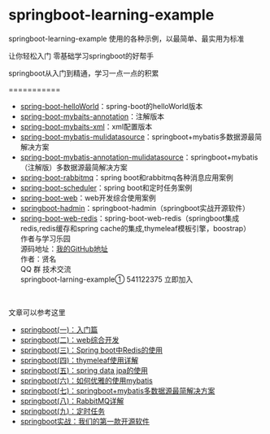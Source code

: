 springboot-learning-example
===========

springboot-learning-example 使用的各种示例，以最简单、最实用为标准<br>

让你轻松入门 零基础学习springboot的好帮手<br>

springboot从入门到精通，学习一点一点的积累<br>

===========
- [spring-boot-helloWorld](https://github.com/zhengyunfei/spring-boot-easy/tree/master/spring-boot-helloWorld)：spring-boot的helloWorld版本
- [spring-boot-mybaits-annotation](https://github.com/zhengyunfei/spring-boot-easy/tree/master/spring-boot-mybatis-annotation)：注解版本
- [spring-boot-mybaits-xml](https://github.com/zhengyunfei/spring-boot-easy/tree/master/spring-boot-mybatis-xml)：xml配置版本
- [spring-boot-mybatis-mulidatasource](https://github.com/ityouknow/spring-boot-starter/tree/master/spring-boot-mybatis-mulidatasource)：springboot+mybatis多数据源最简解决方案
- [spring-boot-mybatis-annotation-mulidatasource](https://github.com/zhengyunfei/spring-boot-easy/tree/master/spring-boot-mybatis-mulidatasource)：springboot+mybatis（注解版）多数据源最简解决方案
- [spring-boot-rabbitmq](https://github.com/ityouknow/spring-boot-starter/tree/master/spring-boot-rabbitmq)：spring boot和rabbitmq各种消息应用案例
- [spring-boot-scheduler](https://github.com/zhengyunfei/spring-boot-easy/tree/master/spring-boot-scheduler)：spring boot和定时任务案例
- [spring-boot-web](https://github.com/zhengyunfei/spring-boot-easy/tree/master/spring-boot-web)：web开发综合使用案例
- [springboot-hadmin](https://github.com/zhengyunfei/springboot-hadmin)：springboot-hadmin（springboot实战开源软件）
- [spring-boot-web-redis](https://github.com/zhengyunfei/spring-boot-easy/tree/master/spring-boot-web-redis)：spring-boot-web-redis（springboot集成redis,redis缓存和spring cache的集成,thymeleaf模板引擎，boostrap）
<br>作者与学习乐园
<br>源码地址：[我的GitHub地址](https://github.com/zhengyunfei/spring-boot-easy)
<br>作者：贤名
<br>QQ 群 技术交流
<br>springboot-larning-example① 541122375 立即加入 
<br>


文章可以参考这里

- [springboot(一)：入门篇](http://www.cnblogs.com/ityouknow/p/5662753.html)
- [springboot(二)：web综合开发](http://www.ityouknow.com/springboot/2016/02/03/springboot(%E4%BA%8C)-web%E7%BB%BC%E5%90%88%E5%BC%80%E5%8F%91.html)
- [springboot(三)：Spring boot中Redis的使用](http://www.ityouknow.com/springboot/2016/03/06/springboot(%E4%B8%89)-Spring-Boot%E4%B8%ADRedis%E7%9A%84%E4%BD%BF%E7%94%A8.html)
- [springboot(四)：thymeleaf使用详解](http://www.ityouknow.com/springboot/2016/05/01/springboot(%E5%9B%9B)-thymeleaf%E4%BD%BF%E7%94%A8%E8%AF%A6%E8%A7%A3.html)
- [springboot(五)：spring data jpa的使用](http://www.ityouknow.com/springboot/2016/08/20/springboot(%E4%BA%94)-spring-data-jpa%E7%9A%84%E4%BD%BF%E7%94%A8.html)
- [springboot(六)：如何优雅的使用mybatis](http://www.ityouknow.com/springboot/2016/11/06/springboot(%E5%85%AD)-%E5%A6%82%E4%BD%95%E4%BC%98%E9%9B%85%E7%9A%84%E4%BD%BF%E7%94%A8mybatis.html)
- [springboot(七)：springboot+mybatis多数据源最简解决方案](http://www.ityouknow.com/springboot/2016/11/25/springboot(%E4%B8%83)-springboot+mybatis%E5%A4%9A%E6%95%B0%E6%8D%AE%E6%BA%90%E6%9C%80%E7%AE%80%E8%A7%A3%E5%86%B3%E6%96%B9%E6%A1%88.html)
- [springboot(八)：RabbitMQ详解](http://www.ityouknow.com/springboot/2016/11/30/springboot(%E5%85%AB)-RabbitMQ%E8%AF%A6%E8%A7%A3.html)
- [springboot(九)：定时任务](http://www.ityouknow.com/springboot/2016/12/02/springboot(%E4%B9%9D)-%E5%AE%9A%E6%97%B6%E4%BB%BB%E5%8A%A1.html)
- [springboot实战：我们的第一款开源软件](http://www.ityouknow.com/springboot/2016/09/26/springboot%E5%AE%9E%E6%88%98-%E6%88%91%E4%BB%AC%E7%9A%84%E7%AC%AC%E4%B8%80%E6%AC%BE%E5%BC%80%E6%BA%90%E8%BD%AF%E4%BB%B6.html)
